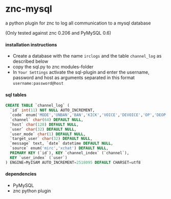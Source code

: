znc-mysql
=========
a python plugin for znc to log all communication to a mysql database

(Only tested against znc 0.206 and PyMySQL 0.6)

#### installation instructions
* Create a database with the name `irclogs` and the table `channel_log` as described below
* copy the sql.py to znc modules-folder
* In `Your Settings` activate the sql-plugin and enter the username, password and host as arguments separated in this format `username:password@host`

#### sql tables
```sql
CREATE TABLE `channel_log` (
  `id` int(11) NOT NULL AUTO_INCREMENT,
  `code` enum('MODE','UNBAN','BAN','KICK','VOICE','DEVOICE','OP','DEOP','NICK','ME','SAY','JOIN','PART','QUIT','TOPIC') DEFAULT NULL,
  `channel` char(64) DEFAULT NULL,
  `host` char(128) DEFAULT NULL,
  `user` char(32) DEFAULT NULL,
  `user_mode` char(1) DEFAULT NULL,
  `target_user` char(32) DEFAULT NULL,
  `message` text, `date` datetime DEFAULT NULL,
  `source` enum('mirc','xchat') DEFAULT NULL,
  PRIMARY KEY (`id`), KEY `channel_index` (`channel`),
  KEY `user_index` (`user`) 
) ENGINE=MyISAM AUTO_INCREMENT=2518095 DEFAULT CHARSET=utf8

```

#### dependencies
* PyMySQL
* znc python plugin
